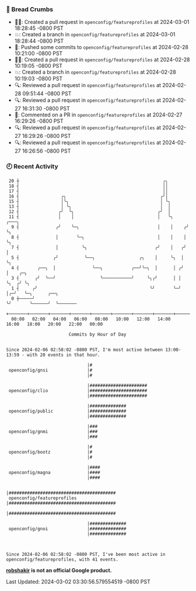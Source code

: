 ### 🍞 Bread Crumbs

 * ✍🏼: Created a pull request in `openconfig/featureprofiles` at 2024-03-01 18:28:45 -0800 PST
 * 💥: Created a branch in `openconfig/featureprofiles` at 2024-03-01 18:28:44 -0800 PST
 * 🚢: Pushed some commits to `openconfig/featureprofiles` at 2024-02-28 10:21:00 -0800 PST
 * ✍🏼: Created a pull request in `openconfig/featureprofiles` at 2024-02-28 10:19:05 -0800 PST
 * 💥: Created a branch in `openconfig/featureprofiles` at 2024-02-28 10:19:03 -0800 PST
 * 🔍: Reviewed a pull request in  `openconfig/featureprofiles` at 2024-02-28 09:51:44 -0800 PST
 * 🔍: Reviewed a pull request in  `openconfig/featureprofiles` at 2024-02-27 16:31:30 -0800 PST
 * 💬: Commented on a PR in  `openconfig/featureprofiles` at 2024-02-27 16:29:26 -0800 PST
 * 🔍: Reviewed a pull request in  `openconfig/featureprofiles` at 2024-02-27 16:29:26 -0800 PST
 * 🔍: Reviewed a pull request in  `openconfig/featureprofiles` at 2024-02-27 16:26:56 -0800 PST

### 🕘 Recent Activity
```
 20 ┼                                                       ╭╮
 18 ┤                                                       ││
 17 ┤                                                       ││
 16 ┤                ╭╮                                    ╭╯│
 15 ┤                │╰╮                                   │ ╰╮
 13 ┤                │ ╰╮                                  │  │
 12 ┤               ╭╯  ╰╮                                ╭╯  │
 11 ┤               │    │                                │   ╰╮     ╭───╮
  9 ┤              ╭╯    ╰─╮                              │    │    ╭╯   ╰╮
  8 ┤              │       ╰─╮                            │    │    │     ╰╮
  7 ┤              │         ╰╮                          ╭╯    │   ╭╯      │
  5 ┤             ╭╯          ╰──╮                 ╭╮    │     ╰╮  │       ╰╮
  4 ┤       ╭──╮  │              ╰──╮           ╭──╯╰─╮  │      │ ╭╯        │    ╭─╮
  3 ┤      ╭╯  ╰──╯                 ╰───────────╯     ╰╮╭╯      │ │         ╰╮  ╭╯ ╰╮
  1 ┤     ╭╯                                           ╰╯       ╰─╯          │╭─╯   ╰─╮      ╭──╮
  0 ┼─────╯                                                                  ╰╯       ╰──────╯  ╰───────
    +───────+───────+───────+───────+───────+───────+───────+───────+───────+───────+───────+───────+────
  00:00   02:00   04:00   06:00   08:00   10:00   12:00   14:00   16:00   18:00   20:00   22:00   00:00   

						Commits by Hour of Day


Since 2024-02-06 02:58:02 -0800 PST, I'm most active between 13:00-13:59 - with 20 events in that hour.

```



```
                               |#
 openconfig/gnsi               |#
                               |#

                               |######################
 openconfig/clio               |######################
                               |######################

                               |##############
 openconfig/public             |##############
                               |##############

                               |###
 openconfig/gnmi               |###
                               |###

                               |#
 openconfig/bootz              |#
                               |#

                               |####
 openconfig/magna              |####
                               |####

                               |#########################################
 openconfig/featureprofiles    |#########################################
                               |#########################################

                               |##############
 openconfig/gnoi               |##############
                               |##############



Since 2024-02-06 02:58:02 -0800 PST, I've been most active in openconfig/featureprofiles, with 41 events.

```
**[robshakir](mailto:robjs@google.com) is not an official Google product.**  


Last Updated: 2024-03-02 03:30:56.579554519 -0800 PST
